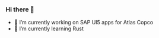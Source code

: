 ### Hi there 👋

- 🔭 I’m currently working on SAP UI5 apps for Atlas Copco
- 🌱 I’m currently learning Rust

<!--
**cryptofool13/cryptofool13** is a ✨ _special_ ✨ repository because its `README.md` (this file) appears on your GitHub profile.

Here are some ideas to get you started:

- 👯 I’m looking to collaborate on ...
- 🤔 I’m looking for help with ...
- 💬 Ask me about ...
- 📫 How to reach me: ...
- 😄 Pronouns: ...
- ⚡ Fun fact: ...
-->
